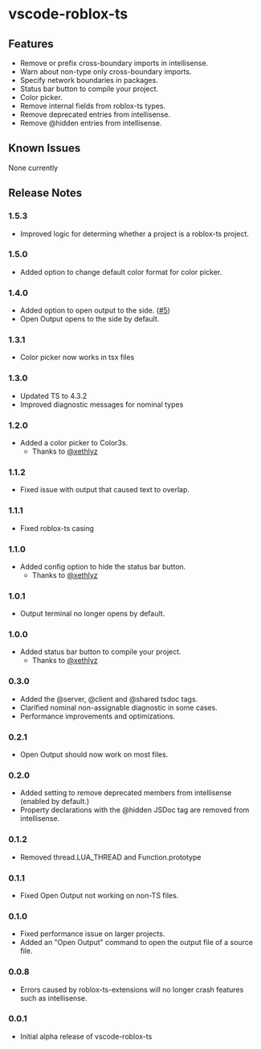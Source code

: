 # vscode-roblox-ts

## Features

- Remove or prefix cross-boundary imports in intellisense.
- Warn about non-type only cross-boundary imports.
- Specify network boundaries in packages.
- Status bar button to compile your project.
- Color picker.
- Remove internal fields from roblox-ts types.
- Remove deprecated entries from intellisense.
- Remove @hidden entries from intellisense.

## Known Issues

None currently

## Release Notes

### 1.5.3
- Improved logic for determing whether a project is a roblox-ts project.

### 1.5.0
- Added option to change default color format for color picker.

### 1.4.0
- Added option to open output to the side. ([#5](https://github.com/roblox-ts/vscode-roblox-ts/pull/5))
- Open Output opens to the side by default.

### 1.3.1
- Color picker now works in tsx files

### 1.3.0
- Updated TS to 4.3.2
- Improved diagnostic messages for nominal types

### 1.2.0
- Added a color picker to Color3s.
	- Thanks to [@xethlyz](https://github.com/xethlyx)

### 1.1.2
- Fixed issue with output that caused text to overlap.

### 1.1.1
- Fixed roblox-ts casing

### 1.1.0
- Added config option to hide the status bar button.
	- Thanks to [@xethlyz](https://github.com/xethlyx)

### 1.0.1
- Output terminal no longer opens by default.

### 1.0.0
- Added status bar button to compile your project.
	- Thanks to [@xethlyz](https://github.com/xethlyx)

### 0.3.0
- Added the @server, @client and @shared tsdoc tags.
- Clarified nominal non-assignable diagnostic in some cases.
- Performance improvements and optimizations.

### 0.2.1
- Open Output should now work on most files.

### 0.2.0
- Added setting to remove deprecated members from intellisense (enabled by default.)
- Property declarations with the @hidden JSDoc tag are removed from intellisense.

### 0.1.2
- Removed thread.LUA_THREAD and Function.prototype

### 0.1.1
- Fixed Open Output not working on non-TS files.

### 0.1.0
- Fixed performance issue on larger projects.
- Added an "Open Output" command to open the output file of a source file.

### 0.0.8

- Errors caused by roblox-ts-extensions will no longer crash features such as intellisense.

### 0.0.1

- Initial alpha release of vscode-roblox-ts

